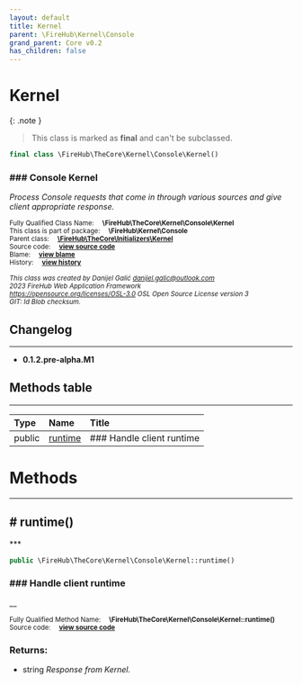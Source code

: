 ```yaml
---
layout: default
title: Kernel
parent: \FireHub\Kernel\Console
grand_parent: Core v0.2
has_children: false
---
```


<link rel="stylesheet" type="text/css" href="/css/style.css" />

# Kernel

{: .note }
> This class is marked as **final** and can't be subclassed.


```php
final class \FireHub\TheCore\Kernel\Console\Kernel()
```

### ### Console Kernel

_Process Console requests that come in through various sources
and give client appropriate response._

<sub>Fully Qualified Class Name:  **\FireHub\TheCore\Kernel\Console\Kernel**</sub><br>
<sub>This class is part of package:  **\FireHub\Kernel\Console**</sub><br>
<sub>Parent class:  **[\FireHub\TheCore\Initializers\Kernel](/core/v0.2\FireHub\TheCore\Initializers\Kernel)**</sub><br>
<sub>Source code:  **[view source code](https://github.com/The-FireHub-Project/Core/blob/v1.0/src/kernel/console/firehub.Kernel.php#L26)**</sub><br>
<sub>Blame:  **[view blame](https://github.com/The-FireHub-Project/Core/blame/v1.0/src/kernel/console/firehub.Kernel.php)**</sub><br>
<sub>History:  **[view history](https://github.com/The-FireHub-Project/Core/commits/v1.0/src/kernel/console/firehub.Kernel.php)**</sub><br>

<sub>_This class was created by Danijel Galić <danijel.galic@outlook.com>_</sub><br>
<sub>_2023 FireHub Web Application Framework_</sub><br>
<sub>_<https://opensource.org/licenses/OSL-3.0> OSL Open Source License version 3_</sub><br>
<sub>_GIT: $Id$ Blob checksum._</sub><br>

## Changelog
***

* **0.1.2.pre-alpha.M1** 


## Methods table
***

| Type  | Name  | Title |
| :---  | :---  | :---  |
|public |<a href="#runtime()">runtime</a>|### Handle client runtime|


# Methods
***


<h2><a name="runtime()"># runtime()</a></h2>
***

```php
public \FireHub\TheCore\Kernel\Console\Kernel::runtime()
```

### ### Handle client runtime

__

<sub>Fully Qualified Method Name:  **\FireHub\TheCore\Kernel\Console\Kernel::runtime()**</sub><br>
<sub>Source code:  **[view source code](https://github.com/The-FireHub-Project/Core/blob/v1.0/src/kernel/console/firehub.Kernel.php#L31)**</sub><br>


### Returns:

* string _Response from Kernel._


